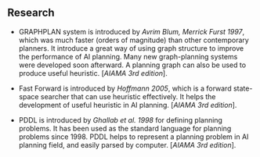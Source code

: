 ## Research


* GRAPHPLAN system is introduced by _Avrim Blum, Merrick Furst 1997_, which was much faster (orders of magnitude) than other contemporary planners. It introduce a great way of using graph structure to improve the performance of AI planning. Many new graph-planning systems were developed soon afterward. A planning graph can also be used to produce useful heuristic. [_AIAMA 3rd edition_]. 

* Fast Forward is introduced by _Hoffmann 2005_, which is a forward state-space searcher that can use heuristic effectively. It helps the development of useful heuristic in AI planning. [_AIAMA 3rd edition_]. 

* PDDL is introduced by _Ghallab et al. 1998_ for defining planning problems. It has been used as the standard language for planning problems since 1998. PDDL helps to represent a planning problem in AI planning field, and easily parsed by computer. [_AIAMA 3rd edition_].